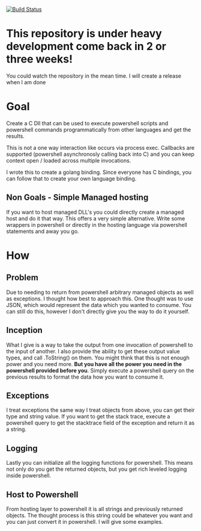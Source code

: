 [![Build Status](https://dev.azure.com/oneeyedelf1/powershell.native/_apis/build/status/KnicKnic.native-powershell?branchName=master)](https://dev.azure.com/oneeyedelf1/powershell.native/_build/latest?definitionId=2&branchName=master)
# This repository is under heavy development come back in 2 or three weeks!
You could watch the repository in the mean time. I will create a release when I am done

# Goal
Create a C Dll that can be used to execute powershell scripts and powershell commands programmatically from other languages and get the results. 

This is not a one way interaction like occurs via process exec. Callbacks are supported (powershell asynchronosly calling back into C) and you can keep context open / loaded across multiple invocations.

I wrote this to create a golang binding. Since everyone has C bindings, you can follow that to create your own language binding.

## Non Goals - Simple Managed hosting
If you want to host managed DLL's you could directly create a managed host and do it that way. This offers a very simple alternative. Write some wrappers in powershell or directly in the hosting language via powershell statements and away you go.

# How
## Problem
Due to needing to return from powershell arbitrary managed objects as well as exceptions. I thought how best to approach this. One thought was to use JSON, which would represent the data which you wanted to consume. You can still do this, however I don't directly give you the way to do it yourself. 

## Inception
What I give is a way to take the output from one invocation of powershell to the input of another. I also provide the ability to get these output value types, and call .ToString() on them. You might think that this is not enough power and you need more. **But you have all the power you need in the powershell provided before you**. Simply execute a powershell query on the previous results to format the data how you want to consume it.

## Exceptions
I treat exceptions the same way I treat objects from above, you can get their type and string value. If you want to get the stack trace, execute a powershell query to get the stacktrace field of the exception and return it as a string.

## Logging
Lastly you can initialize all the logging functions for powershell. This means not only do you get the returned objects, but you get rich leveled logging inside powershell.

## Host to Powershell
From hosting layer to powershell it is all strings and previously returned objects. The thought process is this string could be whatever you want and you can just convert it in powershell. I will give some examples.

